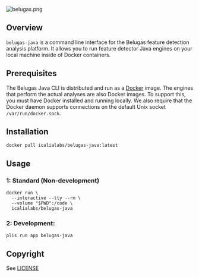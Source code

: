 ![belugas.png](belugas.png)

## Overview

`belugas-java` is a command line interface for the Belugas feature detection analysis
platform. It allows you to run feature detector Java engines on your local machine inside
of Docker containers.

## Prerequisites

The Belugas Java CLI is distributed and run as a [Docker](https://www.docker.com) image. The engines that
perform the actual analyses are also Docker images. To support this, you must have Docker installed
and running locally. We also require that the Docker daemon supports connections
on the default Unix socket `/var/run/docker.sock`.

## Installation

```console
docker pull icalialabs/belugas-java:latest
```

## Usage

### 1: Standard (Non-development)
```console
docker run \
  --interactive --tty --rm \
  --volume "$PWD":/code \
  icalialabs/belugas-java
```

### 2: Development:
```
plis run app belugas-java
```

## Copyright

See [LICENSE](LICENSE)
